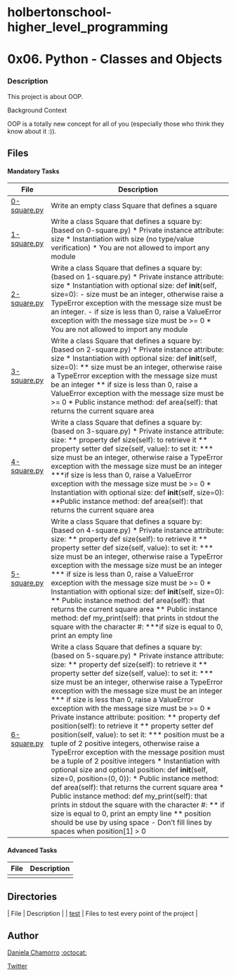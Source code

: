 # holbertonschool-higher_level_programming

# 0x06. Python - Classes and Objects
### Description
This project is about OOP.

Background Context

OOP is a totally new concept for all of you (especially those who think they know about it :)).

## Files
#### Mandatory Tasks

| File | Description |
| ------ | ------ |
| [0-square.py](0-square.py) | Write an empty class Square that defines a square |
| [1-square.py](1-square.py) | Write a class Square that defines a square by: (based on 0-square.py) * Private instance attribute: size * Instantiation with size (no type/value verification) * You are not allowed to import any module |
| [2-square.py](2-square.py) | Write a class Square that defines a square by: (based on 1-square.py) * Private instance attribute: size * Instantiation with optional size: def __init__(self, size=0): - size must be an integer, otherwise raise a TypeError exception with the message size must be an integer. - if size is less than 0, raise a ValueError exception with the message size must be >= 0 * You are not allowed to import any module |
| [3-square.py](3-square.py) | Write a class Square that defines a square by: (based on 2-square.py) * Private instance attribute: size * Instantiation with optional size: def __init__(self, size=0): ** size must be an integer, otherwise raise a TypeError exception with the message size must be an integer ** if size is less than 0, raise a ValueError exception with the message size must be >= 0 * Public instance method: def area(self): that returns the current square area |
| [4-square.py](4-square.py) | Write a class Square that defines a square by: (based on 3-square.py) * Private instance attribute: size: ** property def size(self): to retrieve it ** property setter def size(self, value): to set it: *** size must be an integer, otherwise raise a TypeError exception with the message size must be an integer ***if size is less than 0, raise a ValueError exception with the message size must be >= 0 * Instantiation with optional size: def __init__(self, size=0): **Public instance method: def area(self): that returns the current square area |
| [5-square.py](5-square.py) | Write a class Square that defines a square by: (based on 4-square.py) * Private instance attribute: size: ** property def size(self): to retrieve it ** property setter def size(self, value): to set it: *** size must be an integer, otherwise raise a TypeError exception with the message size must be an integer *** if size is less than 0, raise a ValueError exception with the message size must be >= 0 * Instantiation with optional size: def __init__(self, size=0): ** Public instance method: def area(self): that returns the current square area ** Public instance method: def my_print(self): that prints in stdout the square with the character #: ***if size is equal to 0, print an empty line |
| [6-square.py](6-square.py) | Write a class Square that defines a square by: (based on 5-square.py) * Private instance attribute: size: ** property def size(self): to retrieve it ** property setter def size(self, value): to set it: *** size must be an integer, otherwise raise a TypeError exception with the message size must be an integer *** if size is less than 0, raise a ValueError exception with the message size must be >= 0 * Private instance attribute: position: ** property def position(self): to retrieve it ** property setter def position(self, value): to set it: *** position must be a tuple of 2 positive integers, otherwise raise a TypeError exception with the message position must be a tuple of 2 positive integers * Instantiation with optional size and optional position: def __init__(self, size=0, position=(0, 0)): * Public instance method: def area(self): that returns the current square area * Public instance method: def my_print(self): that prints in stdout the square with the character #: ** if size is equal to 0, print an empty line ** position should be use by using space - Don’t fill lines by spaces when position[1] > 0|

#### Advanced Tasks
| File | Description |
| ------ | ------ |
| []() |  |

## Directories
| File | Description |
| [test](test) | Files to test every point of the project |


## Author

[Daniela Chamorro](https://www.linkedin.com/in/daniela-alexandra-chamorro-guerrero-666805a1/) [:octocat:](https://github.com/dalexach)

[Twitter](https://twitter.com/dalexach)

